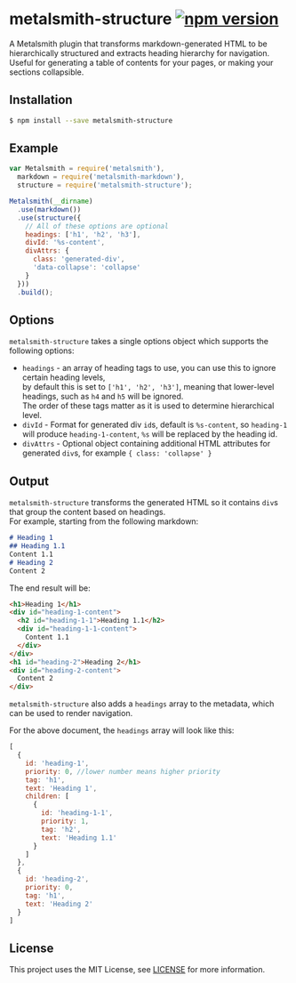 
# metalsmith-structure [![npm version](https://badge.fury.io/js/metalsmith-structure.svg)](https://badge.fury.io/js/metalsmith-structure)

A Metalsmith plugin that transforms markdown-generated HTML to be hierarchically structured and extracts heading hierarchy for navigation.  
Useful for generating a table of contents for your pages, or making your sections collapsible.

## Installation

```sh
$ npm install --save metalsmith-structure
```

## Example

```js
var Metalsmith = require('metalsmith'),
  markdown = require('metalsmith-markdown'),
  structure = require('metalsmith-structure');

Metalsmith(__dirname)
  .use(markdown())
  .use(structure({
    // All of these options are optional
    headings: ['h1', 'h2', 'h3'],
    divId: '%s-content',
    divAttrs: {
      class: 'generated-div',
      'data-collapse': 'collapse'
    }
  }))
  .build();
```

## Options

`metalsmith-structure` takes a single options object which supports the following options:

- `headings` - an array of heading tags to use, you can use this to ignore certain heading levels,  
by default this is set to `['h1', 'h2', 'h3']`, meaning that lower-level headings, such as `h4` and `h5` will be ignored.  
The order of these tags matter as it is used to determine hierarchical level.
- `divId` - Format for generated div `id`s, default is `%s-content`, so `heading-1` will produce `heading-1-content`, `%s` will be replaced by the heading id.
- `divAttrs` - Optional object containing additional HTML attributes for generated `div`s, for example `{ class: 'collapse' }`

## Output

`metalsmith-structure` transforms the generated HTML so it contains `div`s that group the content based on headings.  
For example, starting from the following markdown: 

```markdown
# Heading 1
## Heading 1.1
Content 1.1
# Heading 2
Content 2
```

The end result will be:

```html
<h1>Heading 1</h1>
<div id="heading-1-content">
  <h2 id="heading-1-1">Heading 1.1</h2>
  <div id="heading-1-1-content">
    Content 1.1
  </div>
</div>
<h1 id="heading-2">Heading 2</h1>
<div id="heading-2-content">
  Content 2
</div>
```

`metalsmith-structure` also adds a `headings` array to the metadata, which can be used to render navigation.

For the above document, the `headings` array will look like this:

```javascript
[
  {
    id: 'heading-1',
    priority: 0, //lower number means higher priority
    tag: 'h1',
    text: 'Heading 1', 
    children: [
      {
        id: 'heading-1-1',
        priority: 1,
        tag: 'h2',
        text: 'Heading 1.1'
      }
    ]
  },
  {
    id: 'heading-2',
    priority: 0,
    tag: 'h1',
    text: 'Heading 2'
  }
]
```

## License

  This project uses the MIT License, see [LICENSE](LICENSE) for more information.
